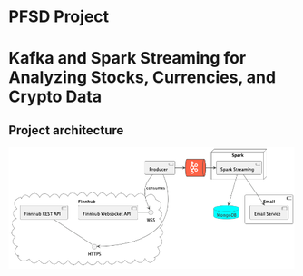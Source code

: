 # PFSD Project

# Kafka and Spark Streaming for Analyzing Stocks, Currencies, and Crypto Data

## Project architecture

![](assets/project-archiquecture.png)
